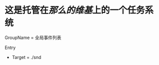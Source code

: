 # 这是托管在*那么的维基*上的一个任务系统

<!-- EventTracker -->

GroupName = 全局事件列表

Entry
- Target = ./snd

<!-- End of EventTracker -->

